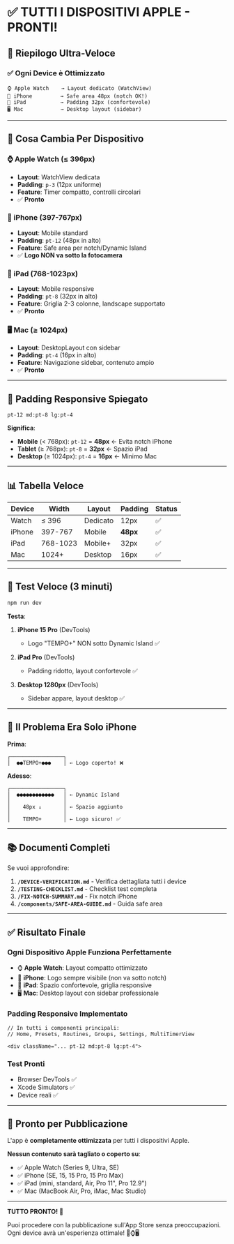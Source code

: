 # ✅ TUTTI I DISPOSITIVI APPLE - PRONTI!

## 🎯 Riepilogo Ultra-Veloce

### ✅ Ogni Device è Ottimizzato

```
⌚ Apple Watch    → Layout dedicato (WatchView)
📱 iPhone         → Safe area 48px (notch OK!)
📱 iPad           → Padding 32px (confortevole)
🖥️ Mac            → Desktop layout (sidebar)
```

---

## 📱 Cosa Cambia Per Dispositivo

### ⌚ Apple Watch (≤ 396px)
- **Layout**: WatchView dedicata
- **Padding**: `p-3` (12px uniforme)
- **Feature**: Timer compatto, controlli circolari
- ✅ **Pronto**

### 📱 iPhone (397-767px)
- **Layout**: Mobile standard
- **Padding**: `pt-12` (48px in alto)
- **Feature**: Safe area per notch/Dynamic Island
- ✅ **Logo NON va sotto la fotocamera**

### 📱 iPad (768-1023px)
- **Layout**: Mobile responsive
- **Padding**: `pt-8` (32px in alto)
- **Feature**: Griglia 2-3 colonne, landscape supportato
- ✅ **Pronto**

### 🖥️ Mac (≥ 1024px)
- **Layout**: DesktopLayout con sidebar
- **Padding**: `pt-4` (16px in alto)
- **Feature**: Navigazione sidebar, contenuto ampio
- ✅ **Pronto**

---

## 🎨 Padding Responsive Spiegato

```tsx
pt-12 md:pt-8 lg:pt-4
```

**Significa**:
- **Mobile** (< 768px): `pt-12` = **48px** ← Evita notch iPhone
- **Tablet** (≥ 768px): `pt-8` = **32px** ← Spazio iPad
- **Desktop** (≥ 1024px): `pt-4` = **16px** ← Minimo Mac

---

## 📊 Tabella Veloce

| Device | Width | Layout | Padding | Status |
|--------|-------|--------|---------|--------|
| Watch | ≤ 396 | Dedicato | 12px | ✅ |
| iPhone | 397-767 | Mobile | **48px** | ✅ |
| iPad | 768-1023 | Mobile+ | 32px | ✅ |
| Mac | 1024+ | Desktop | 16px | ✅ |

---

## 🧪 Test Veloce (3 minuti)

```bash
npm run dev
```

**Testa**:
1. **iPhone 15 Pro** (DevTools)
   - Logo "TEMPO+" NON sotto Dynamic Island ✅
   
2. **iPad Pro** (DevTools)  
   - Padding ridotto, layout confortevole ✅
   
3. **Desktop 1280px** (DevTools)
   - Sidebar appare, layout desktop ✅

---

## 🎯 Il Problema Era Solo iPhone

**Prima**:
```
┌─────────────────┐
│  ●●TEMPO+●●●    │ ← Logo coperto! ❌
```

**Adesso**:
```
┌─────────────────┐
│  ●●●●●●●●●●●●   │ ← Dynamic Island
│                 │
│    48px ↓       │ ← Spazio aggiunto
│                 │
│    TEMPO+       │ ← Logo sicuro! ✅
```

---

## 📚 Documenti Completi

Se vuoi approfondire:

1. **`/DEVICE-VERIFICATION.md`** - Verifica dettagliata tutti i device
2. **`/TESTING-CHECKLIST.md`** - Checklist test completa
3. **`/FIX-NOTCH-SUMMARY.md`** - Fix notch iPhone
4. **`/components/SAFE-AREA-GUIDE.md`** - Guida safe area

---

## ✅ Risultato Finale

### Ogni Dispositivo Apple Funziona Perfettamente

- ⌚ **Apple Watch**: Layout compatto ottimizzato
- 📱 **iPhone**: Logo sempre visibile (non va sotto notch)
- 📱 **iPad**: Spazio confortevole, griglia responsive
- 🖥️ **Mac**: Desktop layout con sidebar professionale

### Padding Responsive Implementato

```tsx
// In tutti i componenti principali:
// Home, Presets, Routines, Groups, Settings, MultiTimerView

<div className="... pt-12 md:pt-8 lg:pt-4">
```

### Test Pronti

- Browser DevTools ✅
- Xcode Simulators ✅
- Device reali ✅

---

## 🚀 Pronto per Pubblicazione

L'app è **completamente ottimizzata** per tutti i dispositivi Apple.

**Nessun contenuto sarà tagliato o coperto su**:
- ✅ Apple Watch (Series 9, Ultra, SE)
- ✅ iPhone (SE, 15, 15 Pro, 15 Pro Max)
- ✅ iPad (mini, standard, Air, Pro 11", Pro 12.9")
- ✅ Mac (MacBook Air, Pro, iMac, Mac Studio)

---

**TUTTO PRONTO! 🎉**

Puoi procedere con la pubblicazione sull'App Store senza preoccupazioni.
Ogni device avrà un'esperienza ottimale! 📱⌚🖥️
